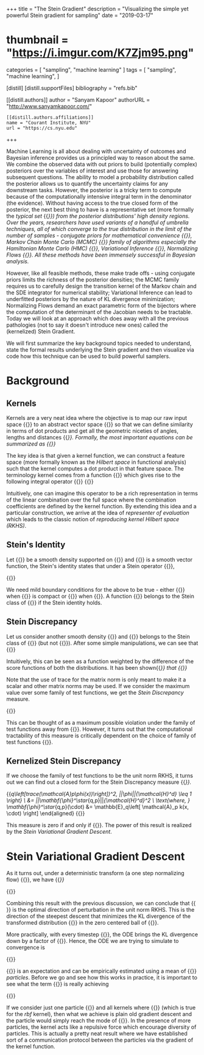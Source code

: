 +++
title = "The Stein Gradient"
description = "Visualizing the simple yet powerful Stein gradient for sampling"
date = "2019-03-17"
# thumbnail = "https://i.imgur.com/K7Zjm95.png"
categories = [
  "sampling",
  "machine learning"
]
tags = [
  "sampling",
  "machine learning",
]

[distill]
  [distill.supportFiles]
  bibliography = "refs.bib"

  [[distill.authors]]
  author = "Sanyam Kapoor"
  authorURL = "http://www.sanyamkapoor.com/"

    [[distill.authors.affiliations]]
    name = "Courant Institute, NYU"
    url = "https://cs.nyu.edu"
+++

Machine Learning is all about dealing with uncertainty of outcomes and Bayesian inference provides us a principled way to reason about the same. We combine the observed data with out priors to build (potentially complex) posteriors over the variables of interest and use those for answering subsequent questions. The ability to model a probability distribution called the posterior allows us to quantify the uncertainty claims for any downstream tasks. However, the posterior is a tricky term to compute because of the computationally intensive integral term in the denominator (the evidence). Without having access to the true closed form of the posterior, the next best thing to have is a representative set (more formally the *typical set* {{<cite bib="betancourt2017geometric">}}) from the posterior distributions' *high* density regions. Over the years, researchers have used variants of a handful of umbrella techniques, all of which converge to the true distribution in the limit of the number of samples - conjugate priors for mathematical convenience {{<cite bib="gelman2013bayesian">}}, Markov Chain Monte Carlo (MCMC) {{<cite bib="brooks2011handbook">}} family of algorithms especially the Hamiltonian Monte Carlo (HMC) {{<cite bib="neal2012mcmc">}}, Variational Inference {{<cite bib="jordan1999introduction,ranganath2014black">}}, Normalizing Flows {{<cite bib="rezende2015variational">}}. All these methods have been immensely successful in Bayesian analysis. 

However, like all feasible methods, these make trade offs - using conjugate priors limits the richness of the posterior densities; the MCMC family requires us to carefully design the transition kernel of the Markov chain and the SDE integrator for numerical stability; Variational Inference can lead to underfitted posteriors by the nature of KL divergence minimization; Normalizing Flows demand an exact parametric form of the bijectors where the computation of the determinant of the Jacobian needs to be tractable. Today we will look at an approach which does away with all the previous pathologies (not to say it doesn't introduce new ones) called the (kernelized) Stein Gradient.

We will first summarize the key background topics needed to understand, state the formal results underlying the Stein gradient and then visualize via code how this technique can be used to build powerful samplers.

# Background

## Kernels

Kernels are a very neat idea where the objective is to map our raw input space {{<math>}}\mathcal{X}{{</math>}} to an abstract vector space {{<math>}}\mathcal{H}{{</math>}} so that we can define similarity in terms of dot products and get all the geometric niceties of angles, lengths and distances {{<cite bib="scholkopf2001learning">}}. Formally, the most important equations can be summarized as
{{<math block="true">}}
\begin{aligned}
\mathbf{\Phi}:& \mathcal{X} \to \mathcal{H} \\
&\mathcal{x} \mapsto \mathbf{x} \triangleq \mathbf{\Phi}(\mathcal{x}) \\
k(x, x^\prime) &= \langle \mathbf{\Phi}(\mathcal{x}), \mathbf{\Phi}(\mathcal{x}^\prime) \rangle
\end{aligned}
{{</math>}}

The key idea is that given a kernel function, we can construct a feature space (more formally known as the *Hilbert space* in functional analysis) such that the kernel computes a dot product in that feature space. The terminology kernel comes from a function {{<math>}}k{{</math>}} which gives rise to the following integral operator {{<math>}}T_k{{</math>}}
{{<math block="true">}}
(T_kf)(x) = \int_{\mathcal{X}} k(x, x^\prime) f(x) dx^\prime
{{</math>}}

Intuitively, one can imagine this operator to be a rich representation in terms of the linear combination over the full
space where the combination coefficients are defined by the kernel function. By extending this idea and a particular construction, we arrive at the idea of *representer of evaluation* which leads to the classic notion of *reproducing kernel Hilbert space (RKHS)*.

## Stein's Identity

Let {{<math>}}p(x){{</math>}} be a smooth density supported on {{<math>}}\mathcal{X} \subseteq \mathbb{R}^d{{</math>}}
and {{<math>}}\mathbf{\phi}(x){{</math>}} is a smooth vector function, the Stein's identity states that under a Stein operator {{<math>}}\mathcal{A}_p{{</math>}},

{{<math block="true">}}
\begin{aligned}
\mathbb{E}_{x \sim p}\left[ \mathcal{A}_p\phi(x) \right] &= 0 \\
\text{where}, \mathcal{A}_p\phi(x) &= \phi(x) \nabla_x \log{p(x)}^T + \nabla_x \phi(x)
\end{aligned}
{{</math>}}

We need mild boundary conditions for the above to be true - either {{<math>}}p(x)\phi(x) = 0\text{ }\forall x \in \partial\mathcal{X}{{</math>}} when {{<math>}}\mathcal{X}{{</math>}} is compact or {{<math>}}\lim_{||x|| \to \infty}p(x)\phi(x) =0{{</math>}} when {{<math>}}\mathcal{X} = \mathbb{R}^d{{</math>}}. A function {{<math>}}\phi{{</math>}} belongs to the Stein class of {{<math>}}p{{</math>}} if the Stein identity holds.

## Stein Discrepancy

Let us consider another smooth density {{<math>}}q(x){{</math>}} and {{<math>}}\phi{{</math>}} belongs to the Stein class of {{<math>}}q{{</math>}} (but not {{<math>}}p{{</math>}}). After some simple manipulations, we can see that
{{<math block="true">}}
\begin{aligned}
\mathbb{E}_q\left[\mathcal{A}_p\phi(x)\right] &= \mathbb{E}_q\left[\mathcal{A}_p\phi(x) - \mathcal{A}_q\phi(x)\right] \\
&= \mathbb{E}_q\left[ (\nabla_x \log{p(x)} - \nabla_x \log{q(x)}) \phi(x)^T \right]
\end{aligned}
{{</math>}}

Intuitively, this can be seen as a function weighted by the difference of the score functions of both the distributions. It has been shown{{<cite bib="gorham2015measuring">}} that
{{<math block="true">}}\mathbb{E}_q\left[ (\nabla_x \log{p(x)} - \nabla_x \log{q(x)}) \phi(x)^T \right] = \mathbb{E}_q\left[trace(\mathcal{A}_p\phi(x))\right]{{</math>}}

Note that the use of trace for the matrix norm is only meant to make it a scalar and other matrix norms may be used. If we consider the maximum value over some family of test functions, we get the *Stein Discrepancy* measure.

{{<math block="true">}}
\mathbb{S}(q, p) = \underset{\phi \in \mathcal{F}}{\max} \left\{ (\mathbb{E}_q\left[trace(\mathcal{A}_p\phi(x))\right])^2 \right\}
{{</math>}}

This can be thought of as a maximum possible violation under the family of test functions away from {{<math>}}p{{</math>}}. However, it turns out that the computational tractability of this measure is critically dependent on the choice of family of test functions {{<math>}}\mathcal{F}{{</math>}}.

## Kernelized Stein Discrepancy

If we choose the family of test functions to be the unit norm RKHS, it turns out we can find out a closed form for the Stein Discrepancy measure {{<cite bib="liu2016kernelized">}}.

{{<math block="true">}}
\begin{aligned}
\mathbb{S}(q, p) &= \underset{\phi \in \mathcal{H}^d}{\max} \left\{ (\mathbb{E}_q\left[trace(\mathcal{A}_p\phi(x))\right])^2, ||\phi||_{\mathcal{H}^d} \leq 1 \right\} \\
&= ||\mathbf{\phi}^\star_{q,p}||_{\mathcal{H}^d}^2 \\
\text{where, } \mathbf{\phi}^\star_{q,p}(\cdot) &= \mathbb{E}_q\left[ \mathcal{A}_p k(x, \cdot) \right]
\end{aligned}
{{</math>}}

This measure is zero if and only if {{<math>}}q = p{{</math>}}. The power of this result is realized by the *Stein Variational Gradient Descent*.

# Stein Variational Gradient Descent

As it turns out, under a deterministic transform (a one step normalizing flow) {{<math>}}z = \mathbf{T}(x) = x + \epsilon \mathbf{\phi}(x), \text{where } x \sim q(x){{</math>}}, we have {{<cite bib="liu2016stein">}}

{{<math block="true">}}
\nabla_\epsilon KL(q_{[\mathbf{T}]} || p) \bigg|_{\epsilon = 0} = - \mathbb{E}_q\left[trace(\mathcal{A}_p\phi(x))\right]
{{</math>}}

Combining this result with the previous discussion, we can conclude that {{<math>}}\phi^\star_{q,p}{{</math>}} is the optimal direction of perturbation in the unit norm RKHS. This is the direction of the steepest descent that minimizes the KL divergence of the transformed distribution {{<math>}}q_{[\mathbf{T}]}{{</math>}} in the zero centered ball of {{<math>}}\mathcal{H}^d{{</math>}}.

More practically, with every timestep {{<math>}}\epsilon{{</math>}}, the ODE brings the KL divergence down by a factor of {{<math>}}\epsilon \mathbb{S}(q,p){{</math>}}. Hence, the ODE we are trying to simulate to convergence is

{{<math block="true">}}
\dot{x} = \phi^\star_{q,p}(x)
{{</math>}}

{{<math>}}\phi^\star_{q,p}{{</math>}} is an expectation and can be empirically estimated using a mean of {{<math>}}n{{</math>}} *particles*. Before we go and see how this works in practice, it is important to see what the term {{<math>}}\phi^\star_{q,p}{{</math>}} is really achieving

{{<math block="true">}}
\hat{\phi}^\star_{q,p}(x) = \frac{1}{n} \sum_{j = 1}^n \left[ k(x_j, x) \nabla_{x_j} \log{p(x_j)} + \nabla_{x_j} k(x_j, x)  \right]
{{</math>}}

If we consider just one particle {{<math>}}n = 1{{</math>}} and all kernels where {{<math>}}\nabla_xk(x,x) =0{{</math>}} (which is true for the *rbf* kernel), then what we achieve is plain old gradient descent and the particle would simply reach the mode of {{<math>}}p{{</math>}}. In the presence of more particles, the kernel acts like a repulsive force which encourage diversity of particles. This is actually a pretty neat result where we have established sort of a communication protocol between the particles via the gradient of the kernel function.
